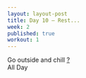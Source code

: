 ```yaml
---
layout: layout-post
title: Day 10 — Rest...
week: 2
published: true
workout: 1
---
```


<div class="ex_list">

  <div class="ex">
    <div class="name">
      Go outside and chill
      <a href="https://www.youtube.com/watch?v=mENb0jX-SD8" target="_blank">?</a>
    </div>
    <div class="set">All Day</div>
  </div>

</div>



